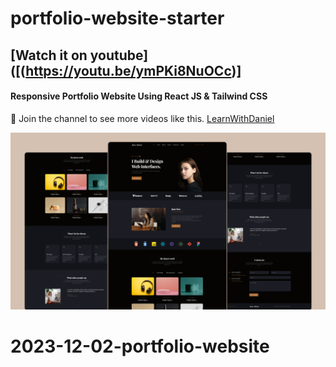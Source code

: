 # portfolio-website-starter

## [Watch it on youtube]([(https://youtu.be/ymPKi8NuOCc)]

#### Responsive Portfolio Website Using React JS & Tailwind CSS


💙 Join the channel to see more videos like this. [LearnWithDaniel](https://www.youtube.com/@learnwithdanial417)

![preview img](/preview.png)
# 2023-12-02-portfolio-website
